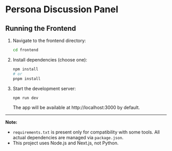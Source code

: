 # Persona Discussion Panel

## Running the Frontend

1. Navigate to the frontend directory:
   ```sh
   cd frontend
   ```
2. Install dependencies (choose one):
   ```sh
   npm install
   # or
   pnpm install
   ```
3. Start the development server:
   ```sh
   npm run dev
   ```
   The app will be available at http://localhost:3000 by default.

---

**Note:**
- `requirements.txt` is present only for compatibility with some tools. All actual dependencies are managed via `package.json`.
- This project uses Node.js and Next.js, not Python.
